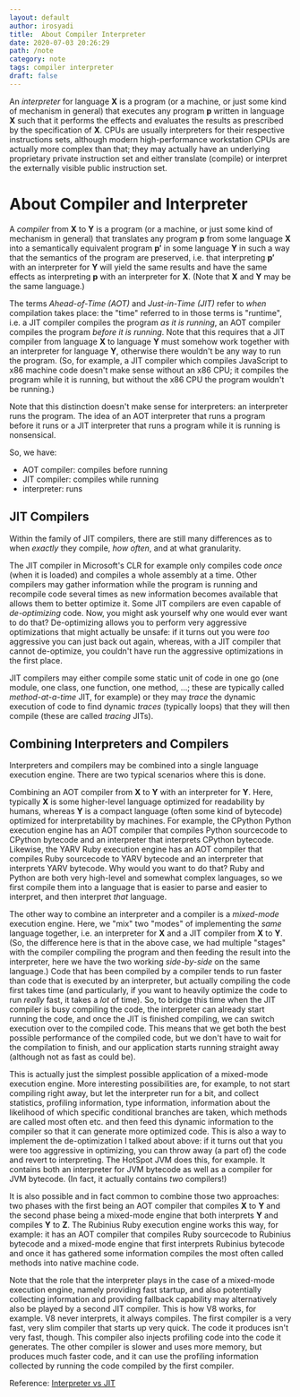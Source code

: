 ```yaml
---
layout: default
author: irosyadi
title:  About Compiler Interpreter
date: 2020-07-03 20:26:29
path: /note
category: note
tags: compiler interpreter
draft: false
---
```


An *interpreter* for language **X** is a program (or a machine, or just some kind of mechanism in general) that executes any program **p** written in language **X** such that it performs the effects and evaluates the results as prescribed by the specification of **X**. CPUs are usually interpreters for their respective instructions sets, although modern high-performance workstation CPUs are actually more complex than that; they may actually have an underlying proprietary private instruction set and either translate (compile) or interpret the externally visible public instruction set.

# About Compiler and Interpreter

A *compiler* from **X** to **Y** is a program (or a machine, or just some kind of mechanism in general) that translates any program **p** from some language **X** into a semantically equivalent program **p′** in some language **Y** in such a way that the semantics of the program are preserved, i.e. that interpreting **p′** with an interpreter for **Y** will yield the same results and have the same effects as interpreting **p** with an interpreter for **X**. (Note that **X** and **Y** may be the same language.)

The terms *Ahead-of-Time (AOT)* and *Just-in-Time (JIT)* refer to *when* compilation takes place: the "time" referred to in those terms is "runtime", i.e. a JIT compiler compiles the program *as it is running*, an AOT compiler compiles the program *before it is running*. Note that this requires that a JIT compiler from language **X** to language **Y** must somehow work together with an interpreter for language **Y**, otherwise there wouldn't be any way to run the program. (So, for example, a JIT compiler which compiles JavaScript to x86 machine code doesn't make sense without an x86 CPU; it compiles the program while it is running, but without the x86 CPU the program wouldn't be running.)

Note that this distinction doesn't make sense for interpreters: an interpreter runs the program. The idea of an AOT interpreter that runs a program before it runs or a JIT interpreter that runs a program while it is running is nonsensical.

So, we have:

-   AOT compiler: compiles before running
-   JIT compiler: compiles while running
-   interpreter: runs

JIT Compilers
-------------

Within the family of JIT compilers, there are still many differences as to when *exactly* they compile, *how often*, and at what granularity.

The JIT compiler in Microsoft's CLR for example only compiles code *once* (when it is loaded) and compiles a whole assembly at a time. Other compilers may gather information while the program is running and recompile code several times as new information becomes available that allows them to better optimize it. Some JIT compilers are even capable of *de-optimizing* code. Now, you might ask yourself why one would ever want to do that? De-optimizing allows you to perform very aggressive optimizations that might actually be unsafe: if it turns out you were *too* aggressive you can just back out again, whereas, with a JIT compiler that cannot de-optimize, you couldn't have run the aggressive optimizations in the first place.

JIT compilers may either compile some static unit of code in one go (one module, one class, one function, one method, ...; these are typically called *method-at-a-time* JIT, for example) or they may *trace* the dynamic execution of code to find dynamic *traces* (typically loops) that they will then compile (these are called *tracing* JITs).

Combining Interpreters and Compilers
------------------------------------

Interpreters and compilers may be combined into a single language execution engine. There are two typical scenarios where this is done.

Combining an AOT compiler from **X** to **Y** with an interpreter for **Y**. Here, typically **X** is some higher-level language optimized for readability by humans, whereas **Y** is a compact language (often some kind of bytecode) optimized for interpretability by machines. For example, the CPython Python execution engine has an AOT compiler that compiles Python sourcecode to CPython bytecode and an interpreter that interprets CPython bytecode. Likewise, the YARV Ruby execution engine has an AOT compiler that compiles Ruby sourcecode to YARV bytecode and an interpreter that interprets YARV bytecode. Why would you want to do that? Ruby and Python are both very high-level and somewhat complex languages, so we first compile them into a language that is easier to parse and easier to interpret, and then interpret *that* language.

The other way to combine an interpreter and a compiler is a *mixed-mode* execution engine. Here, we "mix" two "modes" of implementing the *same* language together, i.e. an interpreter for **X** and a JIT compiler from **X** to **Y**. (So, the difference here is that in the above case, we had multiple "stages" with the compiler compiling the program and then feeding the result into the interpreter, here we have the two working *side-by-side* on the same language.) Code that has been compiled by a compiler tends to run faster than code that is executed by an interpreter, but actually compiling the code first takes time (and particularly, if you want to heavily optimize the code to run *really* fast, it takes a *lot* of time). So, to bridge this time when the JIT compiler is busy compiling the code, the interpreter can already start running the code, and once the JIT is finished compiling, we can switch execution over to the compiled code. This means that we get both the best possible performance of the compiled code, but we don't have to wait for the compilation to finish, and our application starts running straight away (although not as fast as could be).

This is actually just the simplest possible application of a mixed-mode execution engine. More interesting possibilities are, for example, to not start compiling right away, but let the interpreter run for a bit, and collect statistics, profiling information, type information, information about the likelihood of which specific conditional branches are taken, which methods are called most often etc. and then feed this dynamic information to the compiler so that it can generate more optimized code. This is also a way to implement the de-optimization I talked about above: if it turns out that you were too aggressive in optimizing, you can throw away (a part of) the code and revert to interpreting. The HotSpot JVM does this, for example. It contains both an interpreter for JVM bytecode as well as a compiler for JVM bytecode. (In fact, it actually contains *two* compilers!)

It is also possible and in fact common to combine those two approaches: two phases with the first being an AOT compiler that compiles **X** to **Y** and the second phase being a mixed-mode engine that both interprets **Y** and compiles **Y** to **Z**. The Rubinius Ruby execution engine works this way, for example: it has an AOT compiler that compiles Ruby sourcecode to Rubinius bytecode and a mixed-mode engine that first interprets Rubinius bytecode and once it has gathered some information compiles the most often called methods into native machine code.

Note that the role that the interpreter plays in the case of a mixed-mode execution engine, namely providing fast startup, and also potentially collecting information and providing fallback capability may alternatively also be played by a second JIT compiler. This is how V8 works, for example. V8 never interprets, it always compiles. The first compiler is a very fast, very slim compiler that starts up very quick. The code it produces isn't very fast, though. This compiler also injects profiling code into the code it generates. The other compiler is slower and uses more memory, but produces much faster code, and it can use the profiling information collected by running the code compiled by the first compiler.



Reference:
[Interpreter vs JIT](https://pediaa.com/what-is-the-difference-between-interpreter-and-jit-compiler/)

